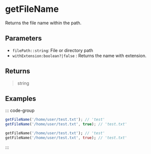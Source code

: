 # getFileName <Lang js dart />

<NodeRequired en />

Returns the file name within the path.

## Parameters

- `filePath::string`: File or directory path
- `withExtension:boolean?|false` <DartNamed />: Returns the name with extension.

## Returns

> string

## Examples

::: code-group

```javascript [JavaScript]
getFileName('/home/user/test.txt'); // 'test'
getFileName('/home/user/test.txt', true); // 'test.txt'
```

```dart [Dart]
getFileName('/home/user/test.txt'); // 'test'
getFileName('/home/user/test.txt', true); // 'test.txt'
```

:::
